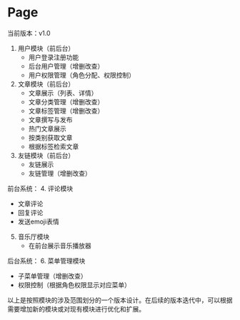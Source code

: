 # Page

当前版本：v1.0

1. 用户模块（前后台）
   * 用户登录注册功能
   * 后台用户管理（增删改查）
   * 用户权限管理（角色分配、权限控制）
2. 文章模块（前后台）
   * 文章展示（列表、详情）
   * 文章分类管理（增删改查）
   * 文章标签管理（增删改查）
   * 文章撰写与发布
   * 热门文章展示
   * 按类别获取文章
   * 根据标签检索文章
3. 友链模块（前后台）
   * 友链展示
   * 友链管理（增删改查）

前台系统： 4. 评论模块

* 文章评论
* 回复评论
* 发送emoji表情

5. 音乐厅模块
   * 在前台展示音乐播放器

后台系统： 6. 菜单管理模块

* 子菜单管理（增删改查）
* 权限控制（根据角色权限显示对应菜单）

以上是按照模块的涉及范围划分的一个版本设计。在后续的版本迭代中，可以根据需要增加新的模块或对现有模块进行优化和扩展。
